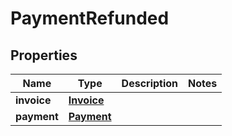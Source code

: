 # PaymentRefunded

## Properties
Name | Type | Description | Notes
------------ | ------------- | ------------- | -------------
**invoice** | [**Invoice**](Invoice.md) |  | 
**payment** | [**Payment**](Payment.md) |  | 
